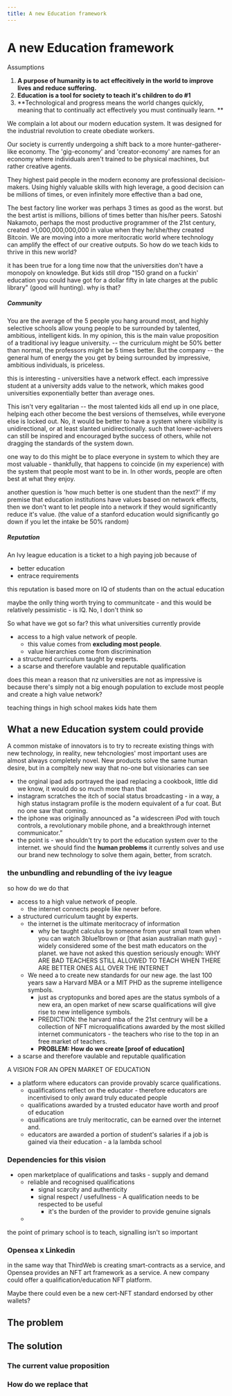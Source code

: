 ```yaml
---
title: A new Education framework
---
```


# A new Education framework
Assumptions
1. **A purpose of humanity is to act effecitively in the world to improve lives and reduce suffering.**
2. **Education is a tool for society to teach it's children to do #1**
3. **Technological and progress means the world changes quickly, meaning that to continually act effectively you must continually learn. **

We complain a lot about our modern education system. It was designed for the industrial revolution to create obediate workers.

Our society is currently undergoing a shift back to a more hunter-gatherer-like economy. The 'gig-economy' and 'creator-economy' are names for an economy where individuals aren't trained to be physical machines, but rather creative agents. 

They highest paid people in the modern economy are professional decision-makers. Using highly valuable skills with high leverage, a good decision can be millions of times, or even infinitely more effective than a bad one, 

The best factory line worker was perhaps 3 times as good as the worst. but the best artist is millions, billions of times better than his/her peers. Satoshi Nakamoto, perhaps the most productive programmer of the 21st century, created >1,000,000,000,000 in value when they he/she/they created Bitcoin. We are moving into a more meritocratic world where technology can amplify the effect of our creative outputs. So how do we teach kids to thrive in this new world?

it has been true for a long time now that the universities don't have a monopoly on knowledge. But kids still drop "150 grand on a fuckin' education you could have got for a dollar fifty in late charges at the public library" (good will hunting). why is that?

##### Community
You are the average of the 5 people you hang around most, and highly selective schools allow young people to be surrounded by talented, ambitious, intelligent kids. In my opinion, this is the main value proposition of a traditional ivy league university. -- the curriculum might be 50% better than normal, the professors might be 5 times better. But the company -- the general hum of energy the you get by being surrounded by impressive, ambitious individuals, is priceless.

this is interesting - universities have a network effect. each impressive student at a university adds value to the network, which makes good universities exponentially better than average ones. 

This isn't very egalitarian -- the most talented kids all end up in one place, helping each other become the best versions of themselves, while everyone else is locked out. No, it would be better to have a system where visibility is unidirectional, or at least slanted unidirectionally. such that lower-acheivers can still be inspired and encouraged bythe success of others, while not dragging the standards of the system down. 

one way to do this might be to place everyone in system to which they are most valuable - thankfully, that happens to coincide (in my experience) with the system that people most want to be in. In other words, people are often best at what they enjoy. 

another question is 'how much better is one student than the next?' if my premise that education institutions have values based on network effects, then we don't want to let people into a network if they would significantly reduce it's value. (the value of a stanford education would significantly go down if you let the intake be 50% random)

##### Reputation
An Ivy league education is a ticket to a high paying job because of
- better education
- entrace requirements

this reputation is based more on IQ of students than on the actual education

maybe the onlly thing worth trying to communitcate - and this would be relatively pessimistic - is IQ. No, I don't think so



 So what have we got so far? this what universities currently provide
 - access to a high value network of people.
	 - this value comes from **excluding most people**.
	 - value hierarchies come from discrimination
 - a structured curriculum taught by experts.
 - a scarse and therefore vaulable and reputable qualification

does this mean a reason that nz universities are not as impressive is because there's simply not a big enough population to exclude most people and create a high value network?

teaching things in high school makes kids hate them

## What a new Education system could provide
A common mistake of innovators is to try to recreate existing things with new technology, in reality, new tehcnologies' most important uses are almost always completely novel. New products solve the same human desire, but in a compltely new way that no-one but visionaries can see
- the orginal ipad ads portrayed the ipad replacing a cookbook, little did we know, it would do so much more than that
- instagram scratches the itch of social status broadcasting - in a way, a high status instagram profile is the modern equivalent of a fur coat. But no one saw that coming.
- the iphone was originally announced as "a widescreen iPod with touch controls, a revolutionary mobile phone, and a breakthrough internet communicator.”
- the point is - we shouldn't try to port the education system over to the internet. we should find the **human problems** it currently solves and use our brand new technology to solve them again, better, from scratch.

### the unbundling and rebundling of the ivy league
so how do we do that
 - access to a high value network of people.
	 - the internet connects people like never before.
 - a structured curriculum taught by experts.
	 - the internet is the ultimate meritocracy of information
		 - why be taught calculus by someone from your small town when you can watch 3blue1brown or [that asian australian math guy] - widely considered some of the best math educators on the planet. we have not asked this question seriously enough: WHY ARE BAD TEACHERS STILL ALLOWED TO TEACH WHEN THERE ARE BETTER ONES ALL OVER THE INTERNET
	 - We need a to create new standards for our new age. the last 100 years saw a Harvard MBA or a MIT PHD as the supreme intelligence symbols.
		 - just as cryptopunks and bored apes are the status symbols of a new era, an open market of new scarse qualifications will give rise to new intelligence symbols.
		 - PREDICTION: the harvard mba of the 21st centrury will be a collection of NFT microqualifications awarded by the most skilled internet communicators - the teachers who rise to the top in an free market of teachers.
		 - **PROBLEM: How do we create [proof of education]**
 - a scarse and therefore vaulable and reputable qualification

A VISION FOR AN OPEN MARKET OF EDUCATION
- a platform where educators can provide provably scarce qualifications. 
	- qualifications reflect on the educator - therefore educators are incentivised to only award truly educated people
	- qualifications awarded by a trusted educator have worth and proof of education
	- qualifications are truly meritocratic, can be earned over the internet and.
	- educators are awarded a portion of student's salaries if a job is gained via their education - a la lambda school

### Dependencies for this vision
- open marketplace of qualifications and tasks - supply and demand
	- reliable and recognised qualifications 
		- signal scarcity and authenticity
		- signal respect / usefullness - A qualification needs to be respected to be useful
			- it's the burden of the provider to provide genuine signals
	- 

the point of primary school is to teach, signalling isn't so important


### Opensea x Linkedin
in the same way that ThirdWeb is creating smart-contracts as a service, and Opensea provides an NFT art framework as a service. A new company could offer a qualification/education NFT platform.

Maybe there could even be a new cert-NFT standard endorsed by other wallets?

## The problem

## The solution

### The current value proposition

### How do we replace that
